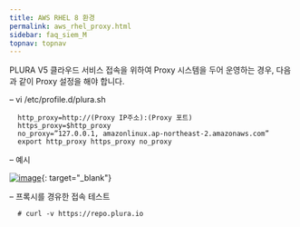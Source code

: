```yaml
---
title: AWS RHEL 8 환경
permalink: aws_rhel_proxy.html
sidebar: faq_siem_M
topnav: topnav
---
```


PLURA V5 클라우드 서비스 접속을 위하여 Proxy 시스템을 두어 운영하는 경우,
다음과 같이 Proxy 설정을 해야 합니다.

– vi /etc/profile.d/plura.sh

      http_proxy=http://(Proxy IP주소):(Proxy 포트)
      https_proxy=$http_proxy
      no_proxy=”127.0.0.1, amazonlinux.ap-northeast-2.amazonaws.com”
      export http_proxy https_proxy no_proxy

– 예시

 [![image](/docs/images/Additianal/aws/1.png)](/docs/images/Additianal/aws/1.png){: target="_blank"}

 

– 프록시를 경유한 접속 테스트

      # curl -v https://repo.plura.io